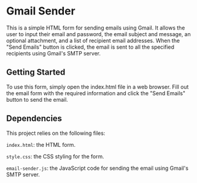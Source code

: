 # Gmail Sender

This is a simple HTML form for sending emails using Gmail. It allows the user to input their email and password, the email subject and message, an optional attachment, and a list of recipient email addresses. When the "Send Emails" button is clicked, the email is sent to all the specified recipients using Gmail's SMTP server.

## Getting Started

To use this form, simply open the index.html file in a web browser. Fill out the email form with the required information and click the "Send Emails" button to send the email.

## Dependencies

This project relies on the following files:

```index.html```: the HTML form.

```style.css```: the CSS styling for the form.

```email-sender.js```: the JavaScript code for sending the email using Gmail's SMTP server.
